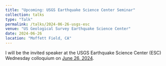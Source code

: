```yaml
---
title: "Upcoming: USGS Earthquake Science Center Seminar"
collection: talks
type: "Talk"
permalink: /talks/2024-06-26-usgs-esc
venue: "US Geological Survey Earthquake Science Center"
date: 2024-06-26
location: "Moffett Field, CA"
---
```


I will be the invited speaker at the USGS Earthquake Science Center (ESC) Wednesday colloquium on [June 26, 2024](https://earthquake.usgs.gov/contactus/menlo/seminars/1476).
